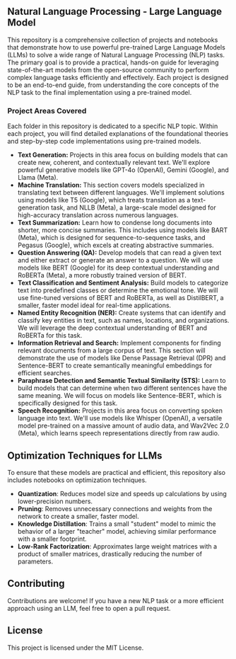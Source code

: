 ## Natural Language Processing - Large Language Model

This repository is a comprehensive collection of projects and notebooks that demonstrate how to use powerful pre-trained Large Language Models (LLMs) to solve a wide range of Natural Language Processing (NLP) tasks. The primary goal is to provide a practical, hands-on guide for leveraging state-of-the-art models from the open-source community to perform complex language tasks efficiently and effectively. Each project is designed to be an end-to-end guide, from understanding the core concepts of the NLP task to the final implementation using a pre-trained model.

### Project Areas Covered
Each folder in this repository is dedicated to a specific NLP topic. Within each project, you will find detailed explanations of the foundational theories and step-by-step code implementations using pre-trained models.

- **Text Generation:** Projects in this area focus on building models that can create new, coherent, and contextually relevant text. We'll explore powerful generative models like GPT-4o (OpenAI), Gemini (Google), and Llama (Meta).
- **Machine Translation:** This section covers models specialized in translating text between different languages. We'll implement solutions using models like T5 (Google), which treats translation as a text-generation task, and NLLB (Meta), a large-scale model designed for high-accuracy translation across numerous languages.
- **Text Summarization:** Learn how to condense long documents into shorter, more concise summaries. This includes using models like BART (Meta), which is designed for sequence-to-sequence tasks, and Pegasus (Google), which excels at creating abstractive summaries.
- **Question Answering (QA):** Develop models that can read a given text and either extract or generate an answer to a question. We will use models like BERT (Google) for its deep contextual understanding and RoBERTa (Meta), a more robustly trained version of BERT.
- **Text Classification and Sentiment Analysis:** Build models to categorize text into predefined classes or determine the emotional tone. We will use fine-tuned versions of BERT and RoBERTa, as well as DistilBERT, a smaller, faster model ideal for real-time applications.
- **Named Entity Recognition (NER):** Create systems that can identify and classify key entities in text, such as names, locations, and organizations. We will leverage the deep contextual understanding of BERT and RoBERTa for this task.
- **Information Retrieval and Search:** Implement components for finding relevant documents from a large corpus of text. This section will demonstrate the use of models like Dense Passage Retrieval (DPR) and Sentence-BERT to create semantically meaningful embeddings for efficient searches.
- **Paraphrase Detection and Semantic Textual Similarity (STS):** Learn to build models that can determine when two different sentences have the same meaning. We will focus on models like Sentence-BERT, which is specifically designed for this task.
- **Speech Recognition:** Projects in this area focus on converting spoken language into text. We'll use models like Whisper (OpenAI), a versatile model pre-trained on a massive amount of audio data, and Wav2Vec 2.0 (Meta), which learns speech representations directly from raw audio.

## Optimization Techniques for LLMs
To ensure that these models are practical and efficient, this repository also includes notebooks on optimization techniques.

- **Quantization**: Reduces model size and speeds up calculations by using lower-precision numbers.
- **Pruning**: Removes unnecessary connections and weights from the network to create a smaller, faster model.
- **Knowledge Distillation**: Trains a small "student" model to mimic the behavior of a larger "teacher" model, achieving similar performance with a smaller footprint.
- **Low-Rank Factorization**: Approximates large weight matrices with a product of smaller matrices, drastically reducing the number of parameters.

## Contributing
Contributions are welcome! If you have a new NLP task or a more efficient approach using an LLM, feel free to open a pull request.

## License
This project is licensed under the MIT License.
